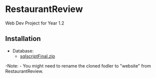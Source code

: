 # RestaurantReview
Web Dev Project for Year 1.2

## Installation

  - Database:
    - [sqlscriptFinal.zip](https://github.com/SunnySideUpSun/RestaurantReview/files/7783075/sqlscriptFinal.zip)


  -Note:
    - You might need to rename the cloned fodler to "website" from RestaurantReview.
